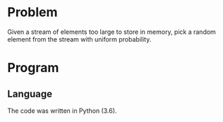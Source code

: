 # Problem

Given a stream of elements too large to store in memory, pick a random element from the stream with uniform probability.

# Program
## Language

The code was written in Python (3.6).
